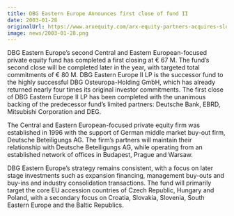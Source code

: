 ```yaml
---
title: DBG Eastern Europe Announces first close of fund II
date: 2003-01-28
originalUrl: https://www.arxequity.com/arx-equity-partners-acquires-slovenian-healthcare-provider/
image: news/2003-01-28.png
---
```


DBG Eastern Europe’s second Central and Eastern European-focused private equity fund has completed a first closing at € 67 M. The fund’s second close will be completed later in the year, with targeted total commitments of € 80 M. DBG Eastern Europe II LP is the successor fund to the highly successful DBG Osteuropa-Holding GmbH, which has already returned nearly four times its original investor commitments. The first close of DBG Eastern Europe II LP has been completed with the unanimous backing of the predecessor fund’s limited partners: Deutsche Bank, EBRD, Mitsubishi Corporation and DEG.

The Central and Eastern European-focused private equity firm was established in 1996 with the support of German middle market buy-out firm, Deutsche Beteiligungs AG. The firm’s partners will maintain their relationship with Deutsche Beteiligungs AG, while operating from an established network of offices in Budapest, Prague and Warsaw.

DBG Eastern Europe’s strategy remains consistent, with a focus on later stage investments such as expansion financing, management buy-outs and buy-ins and industry consolidation transactions. The fund will primarily target the core EU accession countries of Czech Republic, Hungary and Poland, with a secondary focus on Croatia, Slovakia, Slovenia, South Eastern Europe and the Baltic Republics.
